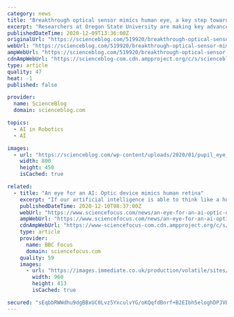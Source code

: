 ```yaml
---
category: news
title: "Breakthrough optical sensor mimics human eye, a key step toward better artificial intelligence"
excerpt: "Researchers at Oregon State University are making key advances with a new type of optical sensor that more closely mimics the human eye’s ability to"
publishedDateTime: 2020-12-09T13:36:00Z
originalUrl: "https://scienceblog.com/519920/breakthrough-optical-sensor-mimics-human-eye-a-key-step-toward-better-artificial-intelligence/"
webUrl: "https://scienceblog.com/519920/breakthrough-optical-sensor-mimics-human-eye-a-key-step-toward-better-artificial-intelligence/"
ampWebUrl: "https://scienceblog.com/519920/breakthrough-optical-sensor-mimics-human-eye-a-key-step-toward-better-artificial-intelligence/amp/"
cdnAmpWebUrl: "https://scienceblog-com.cdn.ampproject.org/c/s/scienceblog.com/519920/breakthrough-optical-sensor-mimics-human-eye-a-key-step-toward-better-artificial-intelligence/amp/"
type: article
quality: 47
heat: -1
published: false

provider:
  name: ScienceBlog
  domain: scienceblog.com

topics:
  - AI in Robotics
  - AI

images:
  - url: "https://scienceblog.com/wp-content/uploads/2020/01/pupil_eye_study-ao.jpg"
    width: 800
    height: 450
    isCached: true

related:
  - title: "An eye for an AI: Optic device mimics human retina"
    excerpt: "If our artificial intelligence is able to think like a human brain, why do we feed it data like a normal computer? Scientists are addressing this question by considering the sensory input we human receive and have developed an optical device inspired by the working of the human eye."
    publishedDateTime: 2020-12-10T08:37:00Z
    webUrl: "https://www.sciencefocus.com/news/an-eye-for-an-ai-optic-device-mimics-human-retina/"
    ampWebUrl: "https://www.sciencefocus.com/news/an-eye-for-an-ai-optic-device-mimics-human-retina/amp/"
    cdnAmpWebUrl: "https://www-sciencefocus-com.cdn.ampproject.org/c/s/www.sciencefocus.com/news/an-eye-for-an-ai-optic-device-mimics-human-retina/amp/"
    type: article
    provider:
      name: BBC Focus
      domain: sciencefocus.com
    quality: 59
    images:
      - url: "https://images.immediate.co.uk/production/volatile/sites/4/2020/12/GettyImages-1170535570-crop-b37093d.jpg?quality=90&resize=960,413"
        width: 960
        height: 413
        isCached: true

secured: "sEqbbRWWdhu9dgBBxUC0Lvz5YxculvYG/oKQqfdBnrf+B2EIbh5eloghDPJVB3K9zFw/Iqt0ysrd3DX9cG1QMr2+rLgMRmZziaurp8ACOLHUF7lQEV2ZIYgl+HVplCFemBV42nTKUPr9GeLZlQwry0Cl3bYS0GxlPo4OaPiDp5Rt+sgCarEuYCl7B82NgunbW3QjHDGAqivK4Pc3tIvBp0XCJIKa0x7o3wffxImxWZc7Q1P84TSTzgBbw2HIRVGJaiPRD/EPBUZIoRMHy6M2CFNiFEgs0/YjpeaJGWPVTChe0jDjWPwEL5PKCYUFVhP8cpC9PLqt3Airabv2Tlpwre9Ns1jatlSSg9Cs/HEqlQs=;ErjYbTTT/RRN13wak3laZw=="
---
```


